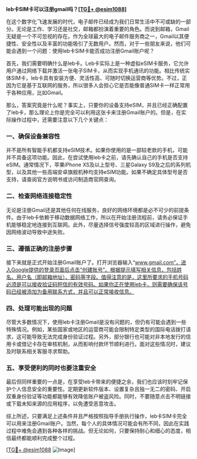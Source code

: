 **leb卡SIM卡可以注册gmail吗？[[TG💪+ @esim1088](https://t.me/s/esim1088)]**

在这个数字化飞速发展的时代，电子邮件已经成为我们日常生活中不可或缺的一部分。无论是工作、学习还是社交，邮箱都扮演着重要的角色。而说到邮箱，Gmail无疑是一个不可忽视的存在。作为全球最大的电子邮件服务商之一，Gmail以其便捷性、安全性以及丰富的功能吸引了无数用户。然而，对于一些朋友来说，他们可能会遇到一个问题：使用leb卡SIM卡能否成功注册Gmail账户呢？

首先，我们需要明确什么是leb卡。Leb卡实际上是一种虚拟eSIM卡服务，它允许用户通过网络下载并激活一张电子SIM卡，从而实现手机通讯的功能。相比传统实体SIM卡，leb卡具有安装方便、灵活性高、可随时切换运营商等优势。不过，正因为它是基于互联网的服务，所以很多人会担心它是否能像普通SIM卡一样正常用于各种应用，比如Gmail。

那么，答案究竟是什么呢？事实上，只要你的设备支持eSIM，并且已经正确配置了leb卡，那么理论上你是完全可以利用这张卡来注册Gmail账户的。但是，在实际操作过程中，还需要注意以下几个关键点：

### 一、确保设备兼容性

并不是所有智能手机都支持eSIM技术。如果你使用的是一部较老款的手机，可能并不具备这项功能。因此，在尝试使用leb卡之前，请先确认自己的手机是否支持eSIM。通常情况下，苹果iPhone XS及以上型号、三星Galaxy S9及之后的系列机型，以及其他一些高端安卓旗舰机种均支持eSIM功能。如果不确定具体型号是否支持，请查阅官方说明书或访问制造商官网查询。

### 二、检查网络连接稳定性

无论是注册Gmail还是其他任何在线服务，良好的网络环境都是必不可少的前提条件。由于leb卡依赖于移动数据网络工作，所以在开始注册流程前，请务必保证手机能够稳定地连接到互联网。此外，尽量选择信号强度较高的区域进行操作，避免因网络波动导致中途失败。

### 三、遵循正确的注册步骤

接下来就是正式开始注册Gmail账户了。打开浏览器输入“www.gmail.com”，进入Google提供的登录页面后点击“创建账号”。根据提示填写相关信息，包括姓名、用户名（即邮箱地址）、密码等字段。值得注意的是，这里所要求的手机号码必须是可以接收验证码短信的有效号码。如果你正在使用leb卡，则需要确保该号码已经被添加为备用联系方式，并且可以正常接收信息。

### 四、处理可能出现的问题

尽管大多数情况下，使用leb卡注册Gmail是没有问题的，但仍有可能会遇到一些特殊情况。例如，某些国家或地区的运营商可能会限制特定类型的国际电话拨打请求，这可能导致无法完成身份验证过程。另外，部分银行也可能对非本地发行的信用卡或借记卡存在审核机制，从而影响付款环节顺利进行。面对这些情况时，建议及时联系相关客服寻求帮助。

### 五、享受便利的同时也要注重安全

最后但同样重要的一点是，在享受leb卡带来的便捷之余，我们也应该时刻牢记保护个人信息安全的重要性。定期更新软件版本、设置复杂且独一无二的密码、开启双重身份验证等功能都能够有效降低账户被盗风险。同时，不要随意点击不明链接或下载未知来源的应用程序，以免遭受恶意攻击。

综上所述，只要满足上述条件并且严格按照指导手册执行操作，leb卡SIM卡完全可以用来注册Gmail账户。当然，每个人的具体情况可能会有所不同，因此在实践过程中难免会遇到各种各样的挑战。但无论如何，只要保持耐心和细心的态度，相信最终都能顺利完成整个过程。

[[TG💪+ @esim1088](https://t.me/s/esim1088) ![Image](https://i.postimg.cc/4NQfJmqS/Snipaste-2025-05-13-00-14-12.png)]